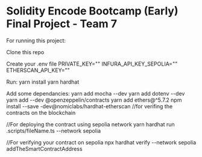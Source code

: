 # Solidity Encode Bootcamp (Early) Final Project - Team 7

For running this project:

Clone this repo

Create your .env file
PRIVATE_KEY=""
INFURA_API_KEY_SEPOLIA=""
ETHERSCAN_API_KEY=""

Run:
yarn install
yarn hardhat

Add some dependancies:
yarn add mocha --dev
yarn add dotenv --dev
yarn add --dev @openzeppelin/contracts
yarn add ethers@^5.7.2
npm install --save -dev@nomiclabs/hardhat-etherscan //for verifing the contracts on the blockchain

//For deploying the contract using sepolia network
yarn hardhat run .scripts/fileName.ts --network sepolia

//For verifying your contract on sepolia
npx hardhat verify --network sepolia addTheSmartContractAddress
